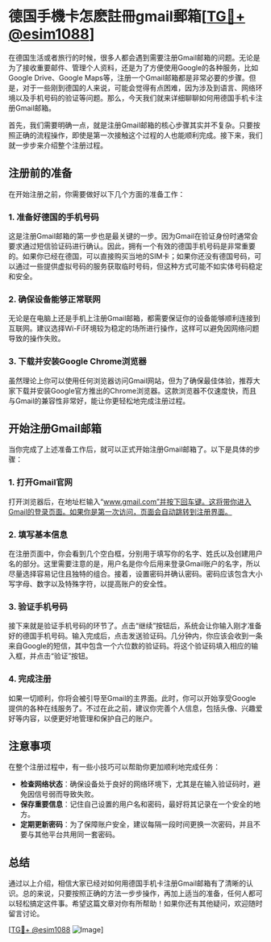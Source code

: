 # 德国手機卡怎麽註冊gmail郵箱[[TG💪+ @esim1088](https://t.me/s/esim1088)]

在德国生活或者旅行的时候，很多人都会遇到需要注册Gmail邮箱的问题。无论是为了接收重要邮件、管理个人资料，还是为了方便使用Google的各种服务，比如Google Drive、Google Maps等，注册一个Gmail邮箱都是非常必要的步骤。但是，对于一些刚到德国的人来说，可能会觉得有点困难，因为涉及到语言、网络环境以及手机号码的验证等问题。那么，今天我们就来详细聊聊如何用德国手机卡注册Gmail邮箱。

首先，我们需要明确一点，就是注册Gmail邮箱的核心步骤其实并不复杂。只要按照正确的流程操作，即使是第一次接触这个过程的人也能顺利完成。接下来，我们就一步步来介绍整个注册过程。

## 注册前的准备

在开始注册之前，你需要做好以下几个方面的准备工作：

### 1. 准备好德国的手机号码

这是注册Gmail邮箱的第一步也是最关键的一步。因为Gmail在验证身份时通常会要求通过短信验证码进行确认。因此，拥有一个有效的德国手机号码是非常重要的。如果你已经在德国，可以直接购买当地的SIM卡；如果你还没有德国号码，可以通过一些提供虚拟号码的服务获取临时号码，但这种方式可能不如实体号码稳定和安全。

### 2. 确保设备能够正常联网

无论是在电脑上还是手机上注册Gmail邮箱，都需要保证你的设备能够顺利连接到互联网。建议选择Wi-Fi环境较为稳定的场所进行操作，这样可以避免因网络问题导致的操作失败。

### 3. 下载并安装Google Chrome浏览器

虽然理论上你可以使用任何浏览器访问Gmail网站，但为了确保最佳体验，推荐大家下载并安装Google官方推出的Chrome浏览器。这款浏览器不仅速度快，而且与Gmail的兼容性非常好，能让你更轻松地完成注册过程。

## 开始注册Gmail邮箱

当你完成了上述准备工作后，就可以正式开始注册Gmail邮箱了。以下是具体的步骤：

### 1. 打开Gmail官网

打开浏览器后，在地址栏输入“www.gmail.com”并按下回车键。这将带你进入Gmail的登录页面。如果你是第一次访问，页面会自动跳转到注册界面。

### 2. 填写基本信息

在注册页面中，你会看到几个空白框，分别用于填写你的名字、姓氏以及创建用户名的部分。这里需要注意的是，用户名是你今后用来登录Gmail账户的名字，所以尽量选择容易记住且独特的组合。接着，设置密码并确认密码。密码应该包含大小写字母、数字以及特殊字符，以提高账户的安全性。

### 3. 验证手机号码

接下来就是验证手机号码的环节了。点击“继续”按钮后，系统会让你输入刚才准备好的德国手机号码。输入完成后，点击发送验证码。几分钟内，你应该会收到一条来自Google的短信，其中包含一个六位数的验证码。将这个验证码填入相应的输入框，并点击“验证”按钮。

### 4. 完成注册

如果一切顺利，你将会被引导至Gmail的主界面。此时，你可以开始享受Google提供的各种在线服务了。不过在此之前，建议你完善个人信息，包括头像、兴趣爱好等内容，以便更好地管理和保护自己的账户。

## 注意事项

在整个注册过程中，有一些小技巧可以帮助你更加顺利地完成任务：

- **检查网络状态**：确保设备处于良好的网络环境下，尤其是在输入验证码时，避免因信号弱而导致失败。
- **保存重要信息**：记住自己设置的用户名和密码，最好将其记录在一个安全的地方。
- **定期更新密码**：为了保障账户安全，建议每隔一段时间更换一次密码，并且不要与其他平台共用同一套密码。

## 总结

通过以上介绍，相信大家已经对如何用德国手机卡注册Gmail邮箱有了清晰的认识。总的来说，只要按照正确的方法一步步操作，再加上适当的准备，任何人都可以轻松搞定这件事。希望这篇文章对你有所帮助！如果你还有其他疑问，欢迎随时留言讨论。

[[TG💪+ @esim1088](https://t.me/s/esim1088) ![Image](https://i.postimg.cc/4NQfJmqS/Snipaste-2025-05-13-00-14-12.png)]